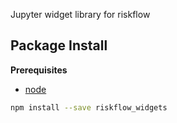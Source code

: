 Jupyter widget library for riskflow

Package Install
---------------

**Prerequisites**
- [node](http://nodejs.org/)

```bash
npm install --save riskflow_widgets
```
